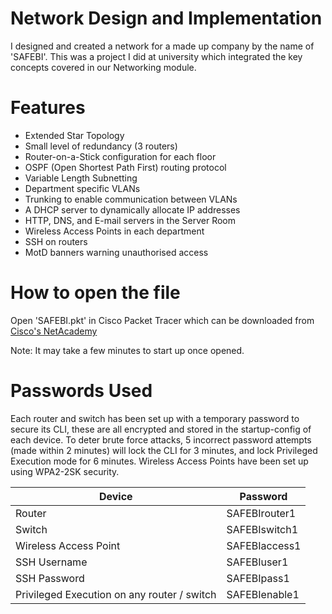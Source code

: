# Network Design and Implementation
I designed and created a network for a made up company by the name of 'SAFEBI'.
This was a project I did at university which integrated the key concepts covered in our Networking module.

# Features
- Extended Star Topology
- Small level of redundancy (3 routers)
- Router-on-a-Stick configuration for each floor
- OSPF (Open Shortest Path First) routing protocol
- Variable Length Subnetting
- Department specific VLANs
- Trunking to enable communication between VLANs
- A DHCP server to dynamically allocate IP addresses
- HTTP, DNS, and E-mail servers in the Server Room
- Wireless Access Points in each department
- SSH on routers
- MotD banners warning unauthorised access

# How to open the file
Open 'SAFEBI.pkt' in Cisco Packet Tracer
which can be downloaded from <a href="https://www.netacad.com/cisco-packet-tracer">Cisco's NetAcademy</a>

Note: It may take a few minutes to start up once opened.

# Passwords Used
Each router and switch has been set up with a temporary password to secure its CLI, these are all encrypted and stored in the startup-config of each device.
To deter brute force attacks, 5 incorrect password attempts (made within 2 minutes) will lock the CLI for 3 minutes, and lock Privileged Execution mode for 6 minutes.
Wireless Access Points have been set up using WPA2-2SK security.

| Device | Password |
| ------------- | ------------- |
| Router  | SAFEBIrouter1  |
| Switch  | SAFEBIswitch1  |
| Wireless Access Point  | SAFEBIaccess1  |
| SSH Username | SAFEBIuser1 |
| SSH Password | SAFEBIpass1 |
| Privileged Execution on any router / switch | SAFEBIenable1  |
